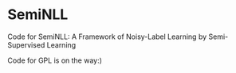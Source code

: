 # SemiNLL
Code for SemiNLL: A Framework of Noisy-Label Learning by Semi-Supervised Learning

Code for GPL is on the way:)
